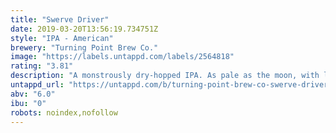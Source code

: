 ```yaml
---
title: "Swerve Driver"
date: 2019-03-20T13:56:19.734751Z
style: "IPA - American"
brewery: "Turning Point Brew Co."
image: "https://labels.untappd.com/labels/2564818"
rating: "3.81"
description: "A monstrously dry-hopped IPA. As pale as the moon, with layers of tropical fruit, lemon zest and pine  from a triple dry hop charge of Centennial, Amarillo, and Mosaic."
untappd_url: "https://untappd.com/b/turning-point-brew-co-swerve-driver/2564818"
abv: "6.0"
ibu: "0"
robots: noindex,nofollow
---
```

